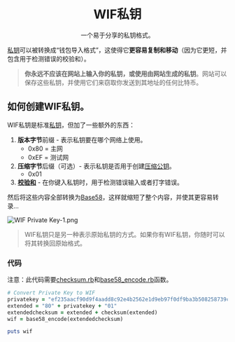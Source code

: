 # <center>WIF私钥</center>
<center>一个易于分享的私钥格式。</center>

[私钥](../Private%20Key.md)可以被转换成“钱包导入格式”，这使得它**更容易复制和移动**（因为它更短，并包含用于检测错误的校验和）。

>**你永远不应该在网站上输入你的私钥，或使用由网站生成的私钥**。网站可以保存这些私钥，并使用它们来窃取你发送到其地址的任何比特币。

## 如何创建WIF私钥。
WIF私钥是标准[私钥](../Private%20Key.md)，但加了一些额外的东西：

1. **版本字节**前缀 - 表示私钥要在哪个网络上使用。
    * 0x80 = 主网
    * 0xEF = 测试网
2. **压缩字节**后缀（可选）- 表示私钥是否用于创建[压缩公钥](../../Public%20Key/Public%20Key.md)。
   * 0x01
3. **[校验和](../../Checksum/Checksum.md)** - 在你键入私钥时，用于检测错误输入或者打字错误。

然后将这些内容全部转换为[Base58](../../Base58/Base58.md)，这样就缩短了整个内容，并使其更容易转录...

![WIF Private Key-1.png](img/WIF%20Private%20Key-1.png)

>WIF私钥只是另一种表示原始私钥的方式。如果你有WIF私钥，你随时可以将其转换回原始格式。

### 代码

注意：此代码需要[checksum.rb](https://github.com/in3rsha/learnmeabitcoin-code/blob/master/checksum.rb)和[base58_encode.rb](https://github.com/in3rsha/learnmeabitcoin-code/blob/master/base58_encode.rb)函数。
```ruby
# Convert Private Key to WIF
privatekey = "ef235aacf90d9f4aadd8c92e4b2562e1d9eb97f0df9ba3b508258739cb013db2"
extended = "80" + privatekey + "01"
extendedchecksum = extended + checksum(extended)
wif = base58_encode(extendedchecksum)

puts wif
```
